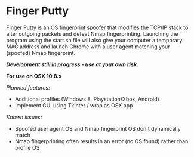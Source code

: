 Finger Putty
============

Finger Putty is an OS fingerprint spoofer that modifies the TCP/IP stack to alter outgoing packets and defeat Nmap fingerprinting.
Launching the program using the start.sh file will also give your computer a temporary MAC address and launch Chrome with a user agent matching your (spoofed) Nmap fingerprint.

***Development still in progress - use at your own risk.***

**For use on OSX 10.8.x**

*Planned features:*
* Additional profiles (Windows 8, Playstation/Xbox, Android)
* Implement GUI using Tkinter / wrap as OSX app

*Known issues:*
* Spoofed user agent OS and Nmap fingerprint OS don't dynamically match
* Nmap fingerprinting often results in an error (no OS found) rather than profile OS
